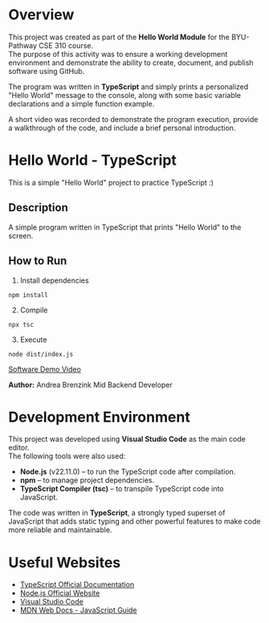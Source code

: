 # Overview

This project was created as part of the **Hello World Module** for the BYU-Pathway CSE 310 course.  
The purpose of this activity was to ensure a working development environment and demonstrate the ability to create, document, and publish software using GitHub.

The program was written in **TypeScript** and simply prints a personalized "Hello World" message to the console, along with some basic variable declarations and a simple function example.

A short video was recorded to demonstrate the program execution, provide a walkthrough of the code, and include a brief personal introduction.

# Hello World - TypeScript

This is a simple "Hello World" project to practice TypeScript :)

## Description
A simple program written in TypeScript that prints "Hello World" to the screen.

## How to Run
1. Install dependencies  

`npm install`

2. Compile  

`npx tsc`

3. Execute  

`node dist/index.js`

[Software Demo Video](https://youtu.be/evcatZZ1aSY)

**Author:** Andrea Brenzink
Mid Backend Developer

# Development Environment

This project was developed using **Visual Studio Code** as the main code editor.  
The following tools were also used:
- **Node.js** (v22.11.0) – to run the TypeScript code after compilation.  
- **npm** – to manage project dependencies.  
- **TypeScript Compiler (tsc)** – to transpile TypeScript code into JavaScript.  

The code was written in **TypeScript**, a strongly typed superset of JavaScript that adds static typing and other powerful features to make code more reliable and maintainable.

# Useful Websites

* [TypeScript Official Documentation](https://www.typescriptlang.org/docs/)
* [Node.js Official Website](https://nodejs.org/)
* [Visual Studio Code](https://code.visualstudio.com/)
* [MDN Web Docs - JavaScript Guide](https://developer.mozilla.org/en-US/docs/Web/JavaScript)